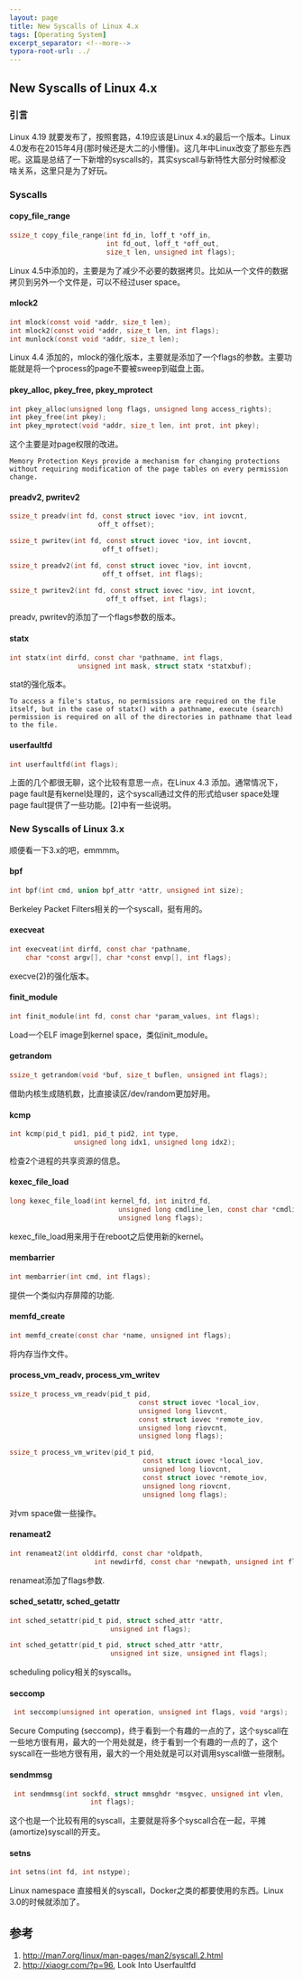 ```yaml
---
layout: page
title: New Syscalls of Linux 4.x
tags: [Operating System]
excerpt_separator: <!--more-->
typora-root-url: ../
---
```




## New Syscalls of Linux 4.x

### 引言

  Linux 4.19 就要发布了，按照套路，4.19应该是Linux 4.x的最后一个版本。Linux 4.0发布在2015年4月(那时候还是大二的小懵懂)。这几年中Linux改变了那些东西呢。这篇是总结了一下新增的syscalls的，其实syscall与新特性大部分时候都没啥关系，这里只是为了好玩。

### Syscalls

####  copy_file_range

```c
ssize_t copy_file_range(int fd_in, loff_t *off_in,
                        int fd_out, loff_t *off_out,
                        size_t len, unsigned int flags);
```

  Linux 4.5中添加的，主要是为了减少不必要的数据拷贝。比如从一个文件的数据拷贝到另外一个文件是，可以不经过user space。

####  mlock2

```c
int mlock(const void *addr, size_t len);
int mlock2(const void *addr, size_t len, int flags);
int munlock(const void *addr, size_t len);
```

  Linux 4.4 添加的，mlock的强化版本，主要就是添加了一个flags的参数。主要功能就是将一个process的page不要被sweep到磁盘上面。

####  pkey_alloc,  pkey_free,  pkey_mprotect

```c
int pkey_alloc(unsigned long flags, unsigned long access_rights);
int pkey_free(int pkey);
int pkey_mprotect(void *addr, size_t len, int prot, int pkey);
```

 这个主要是对page权限的改进。

```
Memory Protection Keys provide a mechanism for changing protections without requiring modification of the page tables on every permission change.
```

####  preadv2, pwritev2

```c
ssize_t preadv(int fd, const struct iovec *iov, int iovcnt,
                      off_t offset);

ssize_t pwritev(int fd, const struct iovec *iov, int iovcnt,
                       off_t offset);

ssize_t preadv2(int fd, const struct iovec *iov, int iovcnt,
                       off_t offset, int flags);

ssize_t pwritev2(int fd, const struct iovec *iov, int iovcnt,
                        off_t offset, int flags);
```

preadv, pwritev的添加了一个flags参数的版本。

####  statx

```c
int statx(int dirfd, const char *pathname, int flags,
                 unsigned int mask, struct statx *statxbuf);
```

stat的强化版本。

```
To access a file's status, no permissions are required on the file itself, but in the case of statx() with a pathname, execute (search) permission is required on all of the directories in pathname that lead to the file.
```

####  userfaultfd

```c
int userfaultfd(int flags);
```

  上面的几个都很无聊，这个比较有意思一点，在Linux 4.3 添加。通常情况下，page fault是有kernel处理的，这个syscall通过文件的形式给user space处理page fault提供了一些功能。[2]中有一些说明。

### New Syscalls of Linux 3.x

  顺便看一下3.x的吧，emmmm。

#### bpf

```c
int bpf(int cmd, union bpf_attr *attr, unsigned int size);
```

 Berkeley Packet Filters相关的一个syscall，挺有用的。

#### execveat

```c
int execveat(int dirfd, const char *pathname,
	char *const argv[], char *const envp[], int flags);
```

 execve(2)的强化版本。

#### finit_module

```c
int finit_module(int fd, const char *param_values, int flags);
```

Load一个ELF image到kernel space，类似init_module。

#### getrandom

```c
ssize_t getrandom(void *buf, size_t buflen, unsigned int flags);
```

借助内核生成随机数，比直接读区/dev/random更加好用。

#### kcmp

```c
int kcmp(pid_t pid1, pid_t pid2, int type,
                unsigned long idx1, unsigned long idx2);
```

检查2个进程的共享资源的信息。

#### kexec_file_load

```c
long kexec_file_load(int kernel_fd, int initrd_fd,
                           unsigned long cmdline_len, const char *cmdline,
                           unsigned long flags);
```

 kexec_file_load用来用于在reboot之后使用新的kernel。

#### membarrier

```c
int membarrier(int cmd, int flags);
```

 提供一个类似内存屏障的功能.

#### memfd_create

```c
int memfd_create(const char *name, unsigned int flags);
```

 将内存当作文件。

#### process_vm_readv, process_vm_writev

```c
ssize_t process_vm_readv(pid_t pid,
                                const struct iovec *local_iov,
                                unsigned long liovcnt,
                                const struct iovec *remote_iov,
                                unsigned long riovcnt,
                                unsigned long flags);

ssize_t process_vm_writev(pid_t pid,
                                 const struct iovec *local_iov,
                                 unsigned long liovcnt,
                                 const struct iovec *remote_iov,
                                 unsigned long riovcnt,
                                 unsigned long flags);
```

对vm space做一些操作。

#### renameat2

```c
int renameat2(int olddirfd, const char *oldpath,
                     int newdirfd, const char *newpath, unsigned int flags);
```

 renameat添加了flags参数.

#### sched_setattr, sched_getattr

```c
int sched_setattr(pid_t pid, struct sched_attr *attr,
                         unsigned int flags);

int sched_getattr(pid_t pid, struct sched_attr *attr,
                         unsigned int size, unsigned int flags);
```

scheduling policy相关的syscalls。

#### seccomp

```c
 int seccomp(unsigned int operation, unsigned int flags, void *args);
```

Secure Computing (seccomp)，终于看到一个有趣的一点的了，这个syscall在一些地方很有用，最大的一个用处就是，终于看到一个有趣的一点的了，这个syscall在一些地方很有用，最大的一个用处就是可以对调用syscall做一些限制。

#### sendmmsg

```c
 int sendmmsg(int sockfd, struct mmsghdr *msgvec, unsigned int vlen,
                    int flags);
```

 这个也是一个比较有用的syscall，主要就是将多个syscall合在一起，平摊(amortize)syscall的开支。

#### setns

```c
int setns(int fd, int nstype);
```

 Linux namespace 直接相关的syscall，Docker之类的都要使用的东西。Linux 3.0的时候就添加了。

## 参考 

1. http://man7.org/linux/man-pages/man2/syscall.2.html
2. http://xiaogr.com/?p=96, Look Into Userfaultfd